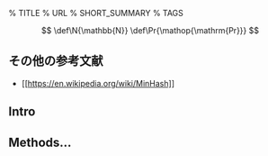 % TITLE
% URL
% SHORT_SUMMARY
% TAGS

$$
\def\N{\mathbb{N}}
\def\Pr{\mathop{\mathrm{Pr}}}
$$

## その他の参考文献

- [[https://en.wikipedia.org/wiki/MinHash]]

## Intro

## Methods...
